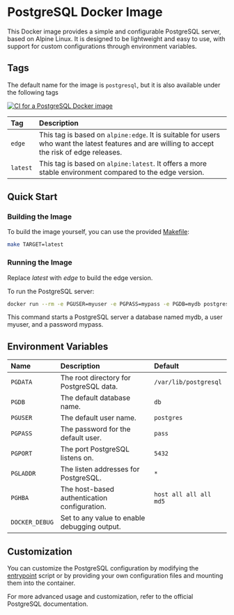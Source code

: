 # PostgreSQL Docker Image

This Docker image provides a simple and configurable PostgreSQL server, based on
Alpine Linux. It is designed to be lightweight and easy to use, with support for
custom configurations through environment variables.

## Tags

The default name for the image is `postgresql`, but it is also available under
the following tags

[![CI for a PostgreSQL Docker image](https://github.com/Pixailz/docker_postgresql/actions/workflows/CI.yaml/badge.svg)](https://github.com/Pixailz/docker_postgresql/actions/workflows/CI.yaml)

Tag|Description|
|:-|:-|
|`edge`|This tag is based on `alpine:edge`. It is suitable for users who want the latest features and are willing to accept the risk of edge releases.|
|`latest`|This tag is based on `alpine:latest`. It offers a more stable environment compared to the edge version.|

## Quick Start

### Building the Image

To build the image yourself, you can use the provided [Makefile](Makefile):

```bash
make TARGET=latest
```

### Running the Image

Replace *latest* with *edge* to build the edge version.

To run the PostgreSQL server:

```bash
docker run --rm -e PGUSER=myuser -e PGPASS=mypass -e PGDB=mydb postgresql:latest
```

This command starts a PostgreSQL server a database named mydb, a user myuser, and a password mypass.

## Environment Variables

|Name|Description|Default|
|:-|:-|:-|
|`PGDATA`|The root directory for PostgreSQL data.|`/var/lib/postgresql`|
|`PGDB`|The default database name.|`db`|
|`PGUSER`|The default user name.|`postgres`|
|`PGPASS`|The password for the default user.|`pass`|
|`PGPORT`|The port PostgreSQL listens on.|`5432`|
|`PGLADDR`|The listen addresses for PostgreSQL.|`*`|
|`PGHBA`|The host-based authentication configuration.|`host all all all md5`|
|`DOCKER_DEBUG`|Set to any value to enable debugging output.||

## Customization

You can customize the PostgreSQL configuration by modifying the [entrypoint](entrypoint) script or by providing your own configuration files and mounting them into the container.

For more advanced usage and customization, refer to the official PostgreSQL documentation.
